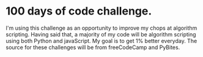 # 100 days of code challenge.
I'm using this challenge as an opportunity to improve my chops at algorithm scripting. Having said that, 
a majority of my code will be algorithm scripting using both Python and javaScript. My goal is to get 1% better everyday. The source for these challenges will be from freeCodeCamp and PyBites.
